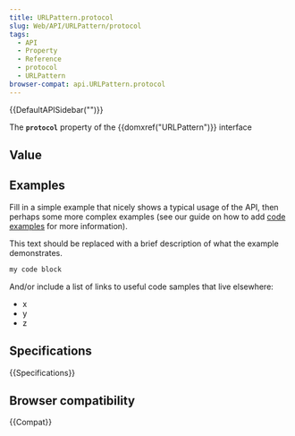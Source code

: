 ```yaml
---
title: URLPattern.protocol
slug: Web/API/URLPattern/protocol
tags:
  - API
  - Property
  - Reference
  - protocol
  - URLPattern
browser-compat: api.URLPattern.protocol
---
```

{{DefaultAPISidebar("")}}

The **`protocol`** property of the {{domxref("URLPattern")}} interface 

## Value



## Examples

Fill in a simple example that nicely shows a typical usage of the API, then perhaps some more complex examples (see our guide on how to add [code examples](/en-US/docs/MDN/Contribute/Structures/Code_examples) for more information).

This text should be replaced with a brief description of what the example demonstrates.

```js
my code block
```

And/or include a list of links to useful code samples that live elsewhere:

*   x
*   y
*   z

## Specifications

{{Specifications}}

## Browser compatibility

{{Compat}}


